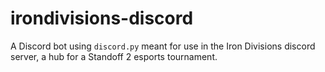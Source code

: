 # irondivisions-discord

A Discord bot using `discord.py` meant for use in the Iron Divisions discord server, a hub for a Standoff 2 esports tournament. 
